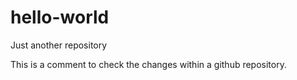 # hello-world
Just another repository

This is a comment to check the changes within a github repository.
